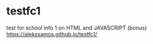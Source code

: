 # testfc1
test for school info 1 on  HTML and JAVASCRIPT (bonus)
https://alekssamos.github.io/testfc1/
